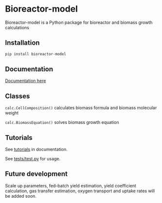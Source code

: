 # Bioreactor-model
Bioreactor-model is a Python package for bioreactor and biomass growth calculations

## Installation

```bash
pip install bioreactor-model
```
## Documentation

[Documentation here](https://matrixdex.github.io/bioreactor-model)

## Classes
`calc.CellComposition()` calculates biomass formula and biomass molecular weight

`calc.BiomassEquation()` solves biomass growth equation

## Tutorials

See [tutorials](https://matrixdex.github.io/bioreactor-model/tutorials.html) in documentation.

See [tests/test.py](https://github.com/matrixdex/bioreactor-model/blob/main/tests/test.py) for usage.


## Future development


Scale up parameters, fed-batch yield estimation, yield coefficient calculation, gas transfer estimation, oxygen transport and uptake rates will be added soon.


















